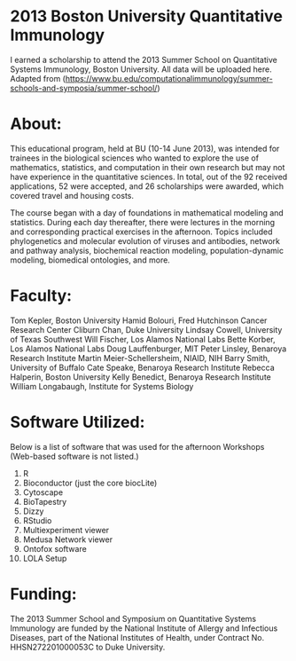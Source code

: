 # 2013 Boston University Quantitative Immunology
I earned a scholarship to attend the 2013 Summer School on Quantitative Systems Immunology, Boston University. All data will be uploaded here. Adapted from (https://www.bu.edu/computationalimmunology/summer-schools-and-symposia/summer-school/)

# About:
This educational program, held at BU (10-14 June 2013), was intended for trainees in the biological sciences who wanted to explore the use of mathematics, statistics, and computation in their own research but may not have experience in the quantitative sciences. In total, out of the 92 received applications, 52 were accepted, and 26 scholarships were awarded, which covered travel and housing costs.

The course began with a day of foundations in mathematical modeling and statistics. During each day thereafter, there were lectures in the morning and corresponding practical exercises in the afternoon. Topics included phylogenetics and molecular evolution of viruses and antibodies, network and pathway analysis, biochemical reaction modeling, population-dynamic modeling, biomedical ontologies, and more.

# Faculty:

Tom Kepler, Boston University
Hamid Bolouri, Fred Hutchinson Cancer Research Center
Cliburn Chan, Duke University
Lindsay Cowell, University of Texas Southwest
Will Fischer, Los Alamos National Labs
Bette Korber, Los Alamos National Labs
Doug Lauffenburger, MIT
Peter Linsley, Benaroya Research Institute
Martin Meier-Schellersheim, NIAID, NIH
Barry Smith, University of Buffalo
Cate Speake, Benaroya Research Institute
Rebecca Halperin, Boston University
Kelly Benedict, Benaroya Research Institute
William Longabaugh, Institute for Systems Biology

# Software Utilized:
Below is a list of software that was used for the afternoon Workshops (Web-based software is not listed.)

1. R
2. Bioconductor (just the core biocLite)
3. Cytoscape
4. BioTapestry
5. Dizzy
6. RStudio
7. Multiexperiment viewer
8. Medusa Network viewer
9. Ontofox software
10. LOLA Setup


# Funding:
The 2013 Summer School and Symposium on Quantitative Systems Immunology are funded by the National Institute of Allergy and Infectious Diseases, part of the National Institutes of Health, under Contract No. HHSN272201000053C to Duke University.
